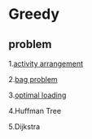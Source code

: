 # Greedy
## problem
1.[activity arrangement](https://github.com/Iris-Song/algorithm/blob/main/Greedy/activity%20arrangement.cpp)

2.[bag problem](https://github.com/Iris-Song/algorithm/blob/main/Greedy/bag.cpp)

3.[optimal loading](https://github.com/Iris-Song/algorithm/blob/main/Greedy/optimal%20loading.cpp)

4.Huffman Tree

5.Dijkstra

